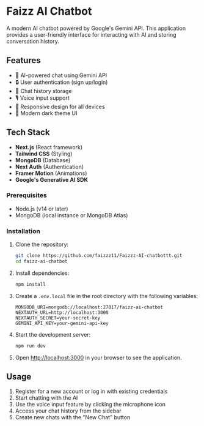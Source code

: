 # Faizz AI Chatbot

A modern AI chatbot powered by Google's Gemini API. This application provides a user-friendly interface for interacting with AI and storing conversation history.

## Features

- 🤖 AI-powered chat using Gemini API  
- 🔒 User authentication (sign up/login)  
- 💬 Chat history storage  
- 🎙️ Voice input support  
- 📱 Responsive design for all devices  
- 🌙 Modern dark theme UI  

## Tech Stack

- **Next.js** (React framework)  
- **Tailwind CSS** (Styling)  
- **MongoDB** (Database)  
- **Next Auth** (Authentication)  
- **Framer Motion** (Animations)  
- **Google's Generative AI SDK**


### Prerequisites

- Node.js (v14 or later)  
- MongoDB (local instance or MongoDB Atlas)

### Installation

1. Clone the repository:

    ```bash
    git clone https://github.com/faizzz11/Faizzz-AI-chatbottt.git
    cd faizz-ai-chatbot
    ```

2. Install dependencies:

    ```bash
    npm install
    ```

3. Create a `.env.local` file in the root directory with the following variables:

    ```env
    MONGODB_URI=mongodb://localhost:27017/faizz-ai-chatbot
    NEXTAUTH_URL=http://localhost:3000
    NEXTAUTH_SECRET=your-secret-key
    GEMINI_API_KEY=your-gemini-api-key
    ```

4. Start the development server:

    ```bash
    npm run dev
    ```

5. Open [http://localhost:3000](http://localhost:3000) in your browser to see the application.

## Usage

1. Register for a new account or log in with existing credentials  
2. Start chatting with the AI  
3. Use the voice input feature by clicking the microphone icon  
4. Access your chat history from the sidebar  
5. Create new chats with the "New Chat" button
